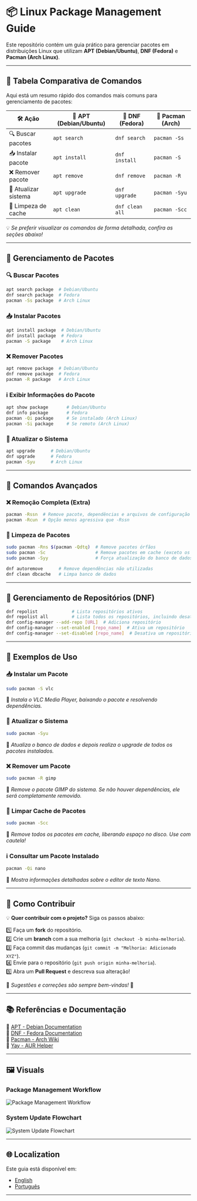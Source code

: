 # 📦 Linux Package Management Guide

Este repositório contém um guia prático para gerenciar pacotes em distribuições Linux que utilizam **APT (Debian/Ubuntu)**, **DNF (Fedora)** e **Pacman (Arch Linux)**.

---

## 📌 Tabela Comparativa de Comandos

Aqui está um resumo rápido dos comandos mais comuns para gerenciamento de pacotes:

| 🛠️ Ação             | 🐧 APT (Debian/Ubuntu) | 🔵 DNF (Fedora)  | 🔴 Pacman (Arch)  |
|------------------|-------------------|---------------|----------------|
| 🔍 Buscar pacotes  | `apt search`      | `dnf search`  | `pacman -Ss`  |
| 📥 Instalar pacote | `apt install`     | `dnf install` | `pacman -S`   |
| ❌ Remover pacote  | `apt remove`      | `dnf remove`  | `pacman -R`   |
| 🔄 Atualizar sistema | `apt upgrade`     | `dnf upgrade` | `pacman -Syu` |
| 🧹 Limpeza de cache | `apt clean`       | `dnf clean all` | `pacman -Scc` |

💡 *Se preferir visualizar os comandos de forma detalhada, confira as seções abaixo!*

---

## 🔹 Gerenciamento de Pacotes

### 🔍 Buscar Pacotes
```sh
apt search package  # Debian/Ubuntu
dnf search package  # Fedora
pacman -Ss package  # Arch Linux
```

### 📥 Instalar Pacotes
```sh
apt install package  # Debian/Ubuntu
dnf install package  # Fedora
pacman -S package    # Arch Linux
```

### ❌ Remover Pacotes
```sh
apt remove package  # Debian/Ubuntu
dnf remove package  # Fedora
pacman -R package   # Arch Linux
```

### ℹ️ Exibir Informações do Pacote
```sh
apt show package       # Debian/Ubuntu
dnf info package       # Fedora
pacman -Qi package     # Se instalado (Arch Linux)
pacman -Si package     # Se remoto (Arch Linux)
```

### 🔄 Atualizar o Sistema
```sh
apt upgrade      # Debian/Ubuntu
dnf upgrade      # Fedora
pacman -Syu      # Arch Linux
```

---

## 🔹 Comandos Avançados

### ❌ Remoção Completa (Extra)
```sh
pacman -Rssn  # Remove pacote, dependências e arquivos de configuração
pacman -Rcun  # Opção menos agressiva que -Rssn
```

### 🧹 Limpeza de Pacotes
```sh
sudo pacman -Rns $(pacman -Qdtq)  # Remove pacotes órfãos
sudo pacman -Sc                   # Remove pacotes em cache (exceto os mais recentes)
sudo pacman -Syy                  # Força atualização do banco de dados
```
```sh
dnf autoremove      # Remove dependências não utilizadas
dnf clean dbcache   # Limpa banco de dados
```

---

## 🔹 Gerenciamento de Repositórios (DNF)
```sh
dnf repolist             # Lista repositórios ativos
dnf repolist all         # Lista todos os repositórios, incluindo desativados
dnf config-manager --add-repo [URL]  # Adiciona repositório
dnf config-manager --set-enabled [repo_name]  # Ativa um repositório
dnf config-manager --set-disabled [repo_name]  # Desativa um repositório
```

---

## 🔹 Exemplos de Uso

### 📥 Instalar um Pacote
```sh
sudo pacman -S vlc
```
📌 *Instala o VLC Media Player, baixando o pacote e resolvendo dependências.*

### 🔄 Atualizar o Sistema
```sh
sudo pacman -Syu
```
📌 *Atualiza o banco de dados e depois realiza o upgrade de todos os pacotes instalados.*

### ❌ Remover um Pacote
```sh
sudo pacman -R gimp
```
📌 *Remove o pacote GIMP do sistema. Se não houver dependências, ele será completamente removido.*

### 🧹 Limpar Cache de Pacotes
```sh
sudo pacman -Scc
```
📌 *Remove todos os pacotes em cache, liberando espaço no disco. Use com cautela!*

### ℹ️ Consultar um Pacote Instalado
```sh
pacman -Qi nano
```
📌 *Mostra informações detalhadas sobre o editor de texto Nano.*

---

## 🤝 Como Contribuir

💡 **Quer contribuir com o projeto?** Siga os passos abaixo:

1️⃣ Faça um **fork** do repositório.  
2️⃣ Crie um **branch** com a sua melhoria (`git checkout -b minha-melhoria`).  
3️⃣ Faça commit das mudanças (`git commit -m "Melhoria: Adicionado XYZ"`).  
4️⃣ Envie para o repositório (`git push origin minha-melhoria`).  
5️⃣ Abra um **Pull Request** e descreva sua alteração!  

📢 *Sugestões e correções são sempre bem-vindas!* 🚀

---

## 📚 Referências e Documentação

📖 [APT - Debian Documentation](https://wiki.debian.org/Apt)  
📖 [DNF - Fedora Documentation](https://dnf.readthedocs.io/en/latest/)  
📖 [Pacman - Arch Wiki](https://wiki.archlinux.org/title/Pacman)  
📖 [Yay - AUR Helper](https://github.com/Jguer/yay)  

---

## 🖼️ Visuals

### Package Management Workflow

![Package Management Workflow](https://example.com/path/to/diagram.png)

### System Update Flowchart

![System Update Flowchart](https://example.com/path/to/flowchart.png)

---

## 🌐 Localization

Este guia está disponível em:
- [English](README_EN.md)
- [Português](README.md)

---
